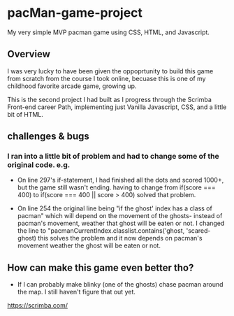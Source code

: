# pacMan-game-project
My very simple MVP pacman game using CSS, HTML, and Javascript.

## Overview
I was very lucky to have been given the oppoprtunity to build this game from scratch from the course I took online,
becuase this is one of my childhood favorite arcade game, growing up.

This is the second project I had built as I progress through the Scrimba Front-end career Path, 
implementing just Vanilla Javascript, CSS, and a little bit of HTML.

## challenges & bugs 
### I ran into a little bit of problem and had to change some of the original code. e.g.
- On line 297's if-statement, I had finished all the dots and scored 1000+, but the game still wasn't ending.
having to change from if(score === 400) to if(score === 400 || score > 400) solved that problem.

- On line 254 the original line being "if the ghost' index has a class of pacman" which will depend on the movement of the ghosts-
instead of pacman's movement, weather that ghost will be eaten or not. I changed the line to 
"pacmanCurrentIndex.classlist.contains('ghost, 'scared-ghost)
this solves the problem and it now depends on pacman's movement weather the ghost will be eaten or not.

## How can make this game even better tho?
- If I can probably make blinky (one of the ghosts) chase pacman around the map. I still haven't figure that out yet.


https://scrimba.com/
